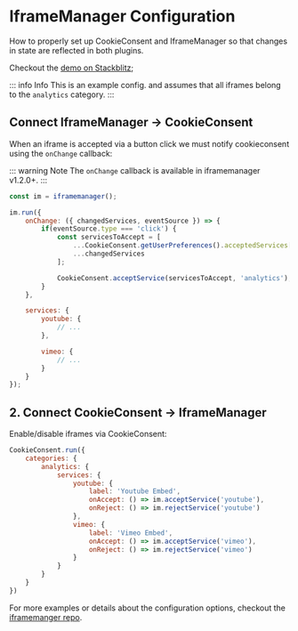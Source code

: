 # IframeManager Configuration
How to properly set up CookieConsent and IframeManager so that changes in state are reflected in both plugins.

Checkout the [demo on Stackblitz](https://stackblitz.com/edit/web-platform-ahqgz3?file=index.js);

::: info Info
This is an example config. and assumes that all iframes belong to the `analytics` category.
:::

## Connect IframeManager -> CookieConsent
When an iframe is accepted via a button click we must notify cookieconsent using the `onChange` callback:

::: warning Note
The `onChange` callback is available in iframemanager v1.2.0+.
:::

```javascript
const im = iframemanager();

im.run({
    onChange: ({ changedServices, eventSource }) => {
        if(eventSource.type === 'click') {
            const servicesToAccept = [
                ...CookieConsent.getUserPreferences().acceptedServices['analytics'],
                ...changedServices
            ];

            CookieConsent.acceptService(servicesToAccept, 'analytics');
        }
    },

    services: {
        youtube: {
            // ...
        },

        vimeo: {
            // ...
        }
    }
});
```

## 2. Connect CookieConsent -> IframeManager
Enable/disable iframes via CookieConsent:

```javascript
CookieConsent.run({
    categories: {
        analytics: {
            services: {
                youtube: {
                    label: 'Youtube Embed',
                    onAccept: () => im.acceptService('youtube'),
                    onReject: () => im.rejectService('youtube')
                },
                vimeo: {
                    label: 'Vimeo Embed',
                    onAccept: () => im.acceptService('vimeo'),
                    onReject: () => im.rejectService('vimeo')
                }
            }
        }
    }
})
```

For more examples or details about the configuration options, checkout the [iframemanger repo](https://github.com/orestbida/iframemanager).